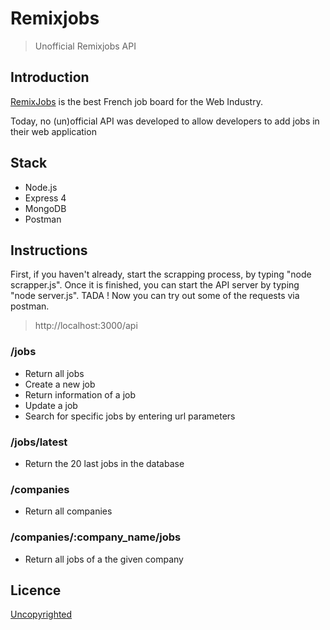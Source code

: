 # Remixjobs

> Unofficial Remixjobs API

## Introduction

[RemixJobs](https://remixjobs.com/) is the best French job board for the Web Industry.

Today, no (un)official API was developed to allow developers to add jobs in their web application

## Stack

* Node.js
* Express 4
* MongoDB
* Postman

## Instructions

First, if you haven't already, start the scrapping process, by typing "node scrapper.js".
Once it is finished, you can start the API server by typing "node server.js".
TADA ! Now you can try out some of the requests via postman.

>http://localhost:3000/api

### /jobs

* Return all jobs
* Create a new job
* Return information of a job
* Update a job
* Search for specific jobs by entering url parameters

### /jobs/latest

* Return the 20 last jobs in the database

### /companies

* Return all companies

### /companies/:company_name/jobs
* Return all jobs of a the given company

## Licence

[Uncopyrighted](http://zenhabits.net/uncopyright/)
